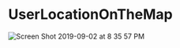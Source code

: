 # UserLocationOnTheMap
![Screen Shot 2019-09-02 at 8 35 57 PM](https://user-images.githubusercontent.com/53354158/64130240-503bf680-cdc1-11e9-9b54-826285bb7e7e.png)

